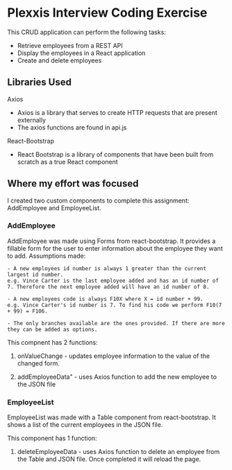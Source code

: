 # Plexxis Interview Coding Exercise

This CRUD application can perform the following tasks:
  - Retrieve employees from a REST API
  - Display the employees in a React application
  - Create and delete employees

## Libraries Used
Axios
  - Axios is a library that serves to create HTTP requests that are present externally
  - The axios functions are found in api.js

React-Bootstrap
  - React Bootstrap is a library of components that have been built from scratch as a true React component

## Where my effort was focused
I created two custom components to complete this assignment: AddEmployee and EmployeeList.

### AddEmployee
AddEmployee was made using Forms from react-bootstrap. It provides a fillable form for the user to enter information about the employee they want to add. 
Assumptions made:

    - A new employees id number is always 1 greater than the current largest id number.
    e.g. Vince Carter is the last employee added and has an id number of 7. Therefore the next employee added will have an id number of 8. 

    - A new employees code is always F10X where X = id number + 99.
    e.g. Vince Carter's id number is 7. To find his code we perform F10(7 + 99) = F106.

    - The only branches available are the ones provided. If there are more they can be added as options.
    
This compnent has 2 functions:
  1. onValueChange
    - updates employee information to the value of the changed form.

  2. addEmployeeData"
    - uses Axios function to add the new employee to the JSON file

### EmployeeList
EmployeeList was made with a Table component from react-bootstrap. It shows a list of the current employees in the JSON file.

This component has 1 function:
  1. deleteEmployeeData
    - uses Axios function to delete an employee from the Table and JSON file. Once completed it will reload the page.
